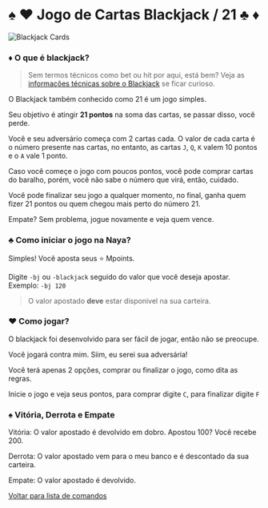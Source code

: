 # ♠️ ♥️ Jogo de Cartas Blackjack / 21 ♣️ ♦️

![Blackjack Cards](https://github.com/rodycouto/NayaCommands/blob/main/images/Blackjack%20cards.jpg)

### ♦️ O que é blackjack?

> Sem termos técnicos como bet ou hit por aqui, está bem?
Veja as [informações técnicas sobre o Blackjack](https://pt.wikipedia.org/wiki/Blackjack) se ficar curioso.

O Blackjack também conhecido como 21 é um jogo simples.

Seu objetivo é atingir **21 pontos** na soma das cartas, se passar disso, você perde.

Você e seu adversário começa com 2 cartas cada. O valor de cada carta é o número presente nas cartas, no entanto, as cartas `J`, `Q`, `K` valem 10 pontos e o `A` vale 1 ponto.

Caso você começe o jogo com poucos pontos, você pode comprar cartas do baralho, porém, você não sabe o número que virá, então, cuidado.

Você pode finalizar seu jogo a qualquer momento, no final, ganha quem fizer 21 pontos ou quem chegou mais perto do número 21.

Empate? Sem problema, jogue novamente e veja quem vence.

### ♣️ Como iniciar o jogo na Naya?

Simples! Você aposta seus ⭐ Mpoints.

Digite `-bj` ou `-blackjack` seguido do valor que você deseja apostar. Exemplo: `-bj 120`
> O valor apostado **deve** estar disponivel na sua carteira.

### ♥️ Como jogar?

O blackjack foi desenvolvido para ser fácil de jogar, então não se preocupe.

Você jogará contra mim. Siim, eu serei sua adversária!

Você terá apenas 2 opções, comprar ou finalizar o jogo, como dita as regras.

Inicie o jogo e veja seus pontos, para comprar digite `C`, para finalizar digite `F`

### ♠️ Vitória, Derrota e Empate

Vitória: O valor apostado é devolvido em dobro. Apostou 100? Você recebe 200.

Derrota: O valor apostado vem para o meu banco e é descontado da sua carteira.

Empate: O valor apostado é devolvido.

[Voltar para lista de comandos](https://github.com/rodycouto/NayaCommands/blob/main/README.md)